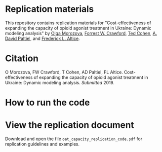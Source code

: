 
# Replication materials

This repository contains replication materials for "Cost-effectiveness of expanding the capacity of opioid agonist treatment in Ukraine: Dynamic modeling analysis" by 
[Olga Morozova](http://campuspress.yale.edu/omorozova/), 
[Forrest W. Crawford](http://www.crawfordlab.io),
[Ted Cohen](foo),
[A. David Paltiel](foo),
and
[Frederick L. Altice](foo). 


# Citation 

O Morozova, FW Crawford, T Cohen, AD Paltiel, FL Altice. Cost-effectiveness of expanding the capacity of opioid agonist treatment in Ukraine: Dynamic modeling analysis. _Submitted_ 2019. 

<!-- Put the full paper citation and link here when it is ready --> 

# How to run the code

<!-- explain how to run the code or compile the RMD doc -->

# View the replication document

Download and open the file `oat_capacity_replication_code.pdf` for replication guidelines and examples.

